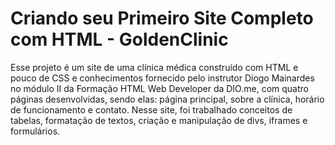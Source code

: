 # Criando seu Primeiro Site Completo com HTML - GoldenClinic
Esse projeto é um site de uma clínica médica construído com HTML e pouco de CSS 
e conhecimentos fornecido pelo instrutor Diogo Mainardes no módulo II da Formação HTML Web Developer da DIO.me, 
com quatro páginas desenvolvidas, sendo elas: página principal, sobre a clínica, horário de funcionamento
e contato. Nesse site, foi trabalhado conceitos de tabelas, formatação de textos, criação e manipulação de divs,
iframes e formulários.
